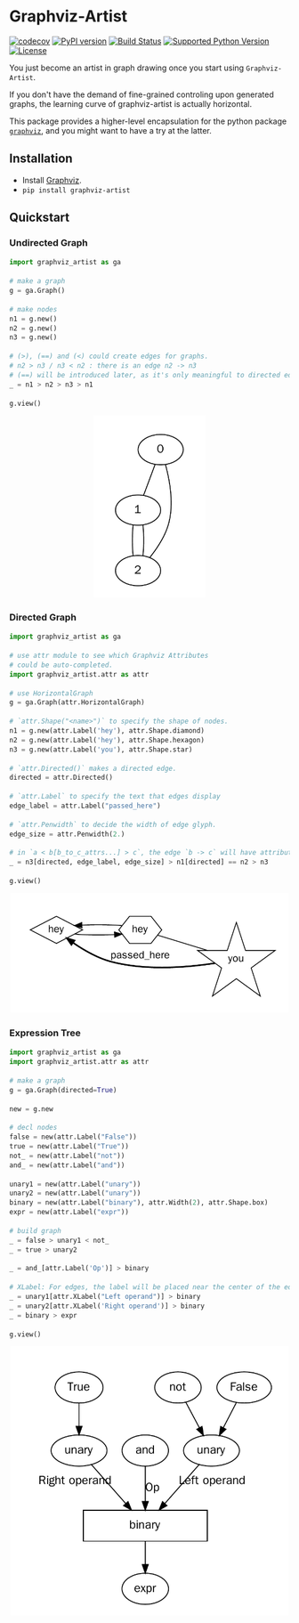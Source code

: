 # Graphviz-Artist

[![codecov](https://codecov.io/gh/thautwarm/graphviz-artist/branch/master/graph/badge.svg)](https://codecov.io/gh/thautwarm/graphviz-artist)
[![PyPI version](https://img.shields.io/pypi/v/graphviz-artist.svg)](https://pypi.python.org/pypi/graphviz-artist)
[![Build Status](https://travis-ci.org/thautwarm/graphviz-artist.svg?branch=master)](https://travis-ci.org/thautwarm/graphviz-artist)
[![Supported Python Version](https://img.shields.io/pypi/pyversions/graphviz-artist.svg)](https://pypi.org/project/graphviz-artist/)
[![License](https://img.shields.io/badge/license-mit-teal.svg)](https://github.com/thautwarm/graphviz-artist/blob/master/LICENSE)

You just become an artist in graph drawing once you start using `Graphviz-Artist`.

If you don't have the demand of fine-grained controling upon generated graphs, the learning curve of graphviz-artist is actually horizontal.

This package provides a higher-level encapsulation for the python package [`graphviz`](https://github.com/xflr6/graphviz), and you might
want to have a try at the latter.


## Installation

- Install [Graphviz](https://www.graphviz.org/download/).
- `pip install graphviz-artist`


## Quickstart

### Undirected Graph

```python
import graphviz_artist as ga

# make a graph
g = ga.Graph()

# make nodes
n1 = g.new()
n2 = g.new()
n3 = g.new()

# (>), (==) and (<) could create edges for graphs.
# n2 > n3 / n3 < n2 : there is an edge n2 -> n3
# (==) will be introduced later, as it's only meaningful to directed edges.
_ = n1 > n2 > n3 > n1

g.view()
```

<div style="text-align:center">
    <img src="imgs/test_1.png" alt="drawing" width="200"/>
</div>


### Directed Graph

```python
import graphviz_artist as ga

# use attr module to see which Graphviz Attributes
# could be auto-completed.
import graphviz_artist.attr as attr

# use HorizontalGraph
g = ga.Graph(attr.HorizontalGraph)

# `attr.Shape("<name>")` to specify the shape of nodes.
n1 = g.new(attr.Label('hey'), attr.Shape.diamond)
n2 = g.new(attr.Label('hey'), attr.Shape.hexagon)
n3 = g.new(attr.Label('you'), attr.Shape.star)

# `attr.Directed()` makes a directed edge.
directed = attr.Directed()

# `attr.Label` to specify the text that edges display
edge_label = attr.Label("passed_here")

# `attr.Penwidth` to decide the width of edge glyph.
edge_size = attr.Penwidth(2.)

# in `a < b[b_to_c_attrs...] > c`, the edge `b -> c` will have attribute `b_to_c_attrs`.
_ = n3[directed, edge_label, edge_size] > n1[directed] == n2 > n3

g.view()
```

<div style="text-align:center">
    <img src="imgs/test_2.png" alt="drawing" width="500"/>
</div>


### Expression Tree

```python
import graphviz_artist as ga
import graphviz_artist.attr as attr

# make a graph
g = ga.Graph(directed=True)

new = g.new

# decl nodes
false = new(attr.Label("False"))
true = new(attr.Label("True"))
not_ = new(attr.Label("not"))
and_ = new(attr.Label("and"))

unary1 = new(attr.Label("unary"))
unary2 = new(attr.Label("unary"))
binary = new(attr.Label("binary"), attr.Width(2), attr.Shape.box)
expr = new(attr.Label("expr"))

# build graph
_ = false > unary1 < not_
_ = true > unary2

_ = and_[attr.Label('Op')] > binary

# XLabel: For edges, the label will be placed near the center of the edge.
_ = unary1[attr.XLabel("Left operand")] > binary
_ = unary2[attr.XLabel('Right operand')] > binary
_ = binary > expr

g.view()
```
<div style="text-align:center">
    <img src="imgs/test_3.png" alt="drawing" width="500"/>
</div>
